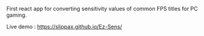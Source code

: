 First react app for converting sensitivity values of common FPS titles for PC gaming.

Live demo : https://slippax.github.io/Ez-Sens/

